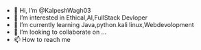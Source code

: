 - 👋 Hi, I’m @KalpeshWagh03
- 👀 I’m interested in Ethical,AI,FullStack Devloper
- 🌱 I’m currently learning Java,python.kali linux,Webdevolopment
- 💞️ I’m looking to collaborate on ...
- 📫 How to reach me

<!---
KalpeshWagh03/KalpeshWagh03 is a ✨ special ✨ repository because its `README.md` (this file) appears on your GitHub profile.
You can click the Preview link to take a look at your changes.
--->
